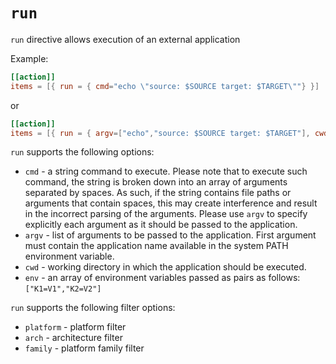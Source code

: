 # `run`

`run` directive allows execution of an external application

Example:
```toml
[[action]]
items = [{ run = { cmd="echo \"source: $SOURCE target: $TARGET\""} }]
```
or
```toml
[[action]]
items = [{ run = { argv=["echo","source: $SOURCE target: $TARGET"], cwd = "$TARGET" } }]
```

`run` supports the following options:

- `cmd` - a string command to execute.  Please note that to execute such command, the string is broken down into an array of arguments separated by spaces. As such, if the string contains file paths or arguments that contain spaces, this may create interference and result in the incorrect parsing of the arguments. Please use `argv` to specify explicitly each argument as it should be passed to the application.
- `argv` - list of arguments to be passed to the application. First argument must contain the application name available in the system PATH environment variable.
- `cwd` - working directory in which the application should be executed.
- `env` - an array of environment variables passed as pairs as follows: `["K1=V1","K2=V2"]`

`run` supports the following filter options:

- `platform` - platform filter
- `arch` - architecture filter
- `family` - platform family filter

